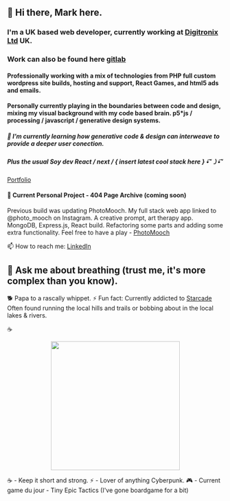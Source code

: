 
## 👋 Hi there, Mark here.
  
### I'm a UK based web developer, currently working at [Digitronix Ltd](https://www.digitronix.co.uk) UK. 
### Work can also be found here [gitlab](https://gitlab.com/mark.i)
#### Professionally working with a mix of technologies from PHP full custom wordpress site builds, hosting and support, React Games, and html5 ads and emails.
#### Personally currently playing in the boundaries between code and design, mixing my visual background with my code based brain. p5*js / processing / javascript / generative design systems.
##### 🌱 I’m currently learning how generative code & design can interweave to provide a deeper user conection.
##### Plus the usual Soy dev React / next / { insert latest cool stack here } •͡˘㇁•͡˘

[Portfolio](https://m-ivkovic-dev-portfolio.onrender.com/)

#### 🔭 Current Personal Project - 404 Page Archive (coming soon)

Previous build was updating PhotoMooch. My full stack web app linked to @photo_mooch on Instagram. A creative prompt, art therapy app. MongoDB, Express.js, React build. Refactoring some parts and adding some extra functionality. 
Feel free to have a play - <a href="https://photomooch.onrender.com/">PhotoMooch</a>

📫 How to reach me: [LinkedIn](https://www.linkedin.com/in/mark-ivkovic-68822474/)

## 💬 Ask me about breathing (trust me, it's more complex than you know).

🐕 Papa to a rascally whippet. 
⚡ Fun fact: Currently addicted to [Starcade](https://www.youtube.com/@starcade6611)
Often found running the local hills and trails or bobbing about in the local lakes & rivers.

☕️
<p align="center">
  <img src="https://source.unsplash.com/random/900×700/?coffee" height="300px">
</p>
☕️ - Keep it short and strong.
⚡ - Lover of anything Cyberpunk.
🎮 - Current game du jour - Tiny Epic Tactics (I've gone boardgame for a bit)


<!--
**whippet-code/whippet-code** is a ✨ _special_ ✨ repository because its `README.md` (this file) appears on your GitHub profile.

Here are some ideas to get you started:

- 🔭 I’m currently working on ...
- 🌱 I’m currently learning ...
- 👯 I’m looking to collaborate on ...
- 🤔 I’m looking for help with ...
- 💬 Ask me about ...
- 📫 How to reach me: ...
- 😄 Pronouns: ...
- ⚡ Fun fact: ...
-->

